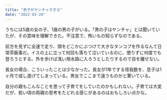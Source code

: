 ```yaml
---
title: "息子がヤンチャすぎる"
date: "2022-03-28"
---
```


うちには5歳の女の子、1歳の男の子がいる。「男の子はヤンチャ」とは聞いていたが、その意味を理解できた。不注意で、怖いもの知らずなのである。

前方を見ずに全速で走り、頭をどこかにぶつけて大きなタンコブを作るなんて日常茶飯事だ。イスの上に立って何回も落ちて泣いているのに、懲りずに何度でも登ろうとする。外を歩けば浅い用水路に入ろうとしたりするので目を離せない。

長女の場合、こういったことは少なかった。長女が1年でする怪我数を、息子は1ヶ月で成し遂げてしまっている。男女でここまで違うものかと驚いている。

自分の親もこんなことを思って子育てをしていたのかもしれない。子育ては大変だが、若い頃の両親の思考をたどれる感じがあるのはおもしろい点かな。

